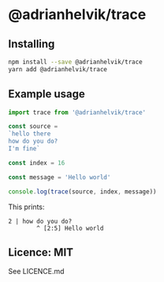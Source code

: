 # @adrianhelvik/trace

## Installing
```bash
npm install --save @adrianhelvik/trace
yarn add @adrianhelvik/trace
```

## Example usage
```javascript
import trace from '@adrianhelvik/trace'

const source =
`hello there
how do you do?
I'm fine`

const index = 16

const message = 'Hello world'

console.log(trace(source, index, message))

```

This prints:

```
2 | how do you do?
        ^ [2:5] Hello world
```

## Licence: MIT
See LICENCE.md
